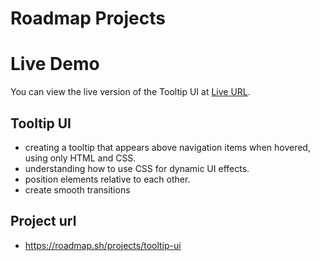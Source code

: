# Roadmap Projects
# Live Demo

You can view the live version of the Tooltip UI at [Live URL](https://alikb14.github.io/Roadmap-projects/Roadmap%20projects/Frontend%20projects/09%20-%20Tooltip%20UI/).

## Tooltip UI
-  creating a tooltip that appears above navigation items when hovered, using only HTML and CSS.
-  understanding how to use CSS for dynamic UI effects.
- position elements relative to each other.
- create smooth transitions
## Project url
- https://roadmap.sh/projects/tooltip-ui